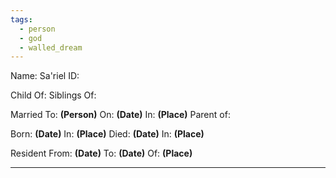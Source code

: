 ```yaml
---
tags:
  - person
  - god
  - walled_dream
---
```

Name: Sa'riel
ID:

Child Of: 
Siblings Of:

Married To: **(Person)** On: **(Date)** In: **(Place)**
Parent of: 

Born: **(Date)** In: **(Place)**
Died: **(Date)** In: **(Place)**

Resident From: **(Date)** To: **(Date)** Of: **(Place)**


---

